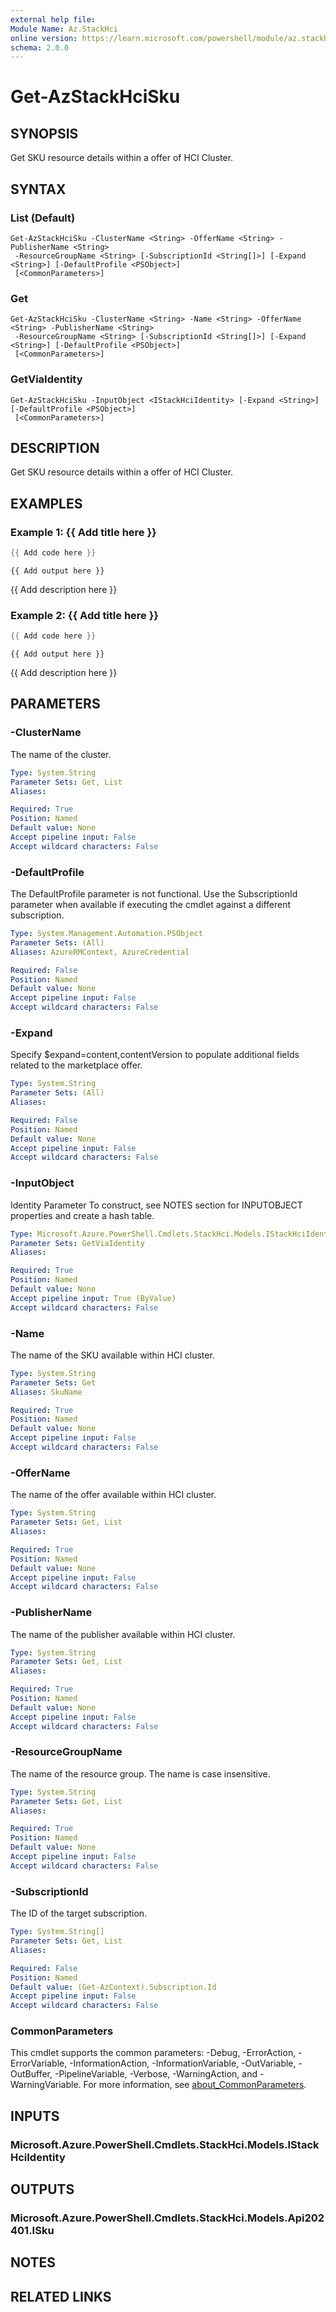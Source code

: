 ```yaml
---
external help file:
Module Name: Az.StackHci
online version: https://learn.microsoft.com/powershell/module/az.stackhci/get-azstackhcisku
schema: 2.0.0
---
```


# Get-AzStackHciSku

## SYNOPSIS
Get SKU resource details within a offer of HCI Cluster.

## SYNTAX

### List (Default)
```
Get-AzStackHciSku -ClusterName <String> -OfferName <String> -PublisherName <String>
 -ResourceGroupName <String> [-SubscriptionId <String[]>] [-Expand <String>] [-DefaultProfile <PSObject>]
 [<CommonParameters>]
```

### Get
```
Get-AzStackHciSku -ClusterName <String> -Name <String> -OfferName <String> -PublisherName <String>
 -ResourceGroupName <String> [-SubscriptionId <String[]>] [-Expand <String>] [-DefaultProfile <PSObject>]
 [<CommonParameters>]
```

### GetViaIdentity
```
Get-AzStackHciSku -InputObject <IStackHciIdentity> [-Expand <String>] [-DefaultProfile <PSObject>]
 [<CommonParameters>]
```

## DESCRIPTION
Get SKU resource details within a offer of HCI Cluster.

## EXAMPLES

### Example 1: {{ Add title here }}
```powershell
{{ Add code here }}
```

```output
{{ Add output here }}
```

{{ Add description here }}

### Example 2: {{ Add title here }}
```powershell
{{ Add code here }}
```

```output
{{ Add output here }}
```

{{ Add description here }}

## PARAMETERS

### -ClusterName
The name of the cluster.

```yaml
Type: System.String
Parameter Sets: Get, List
Aliases:

Required: True
Position: Named
Default value: None
Accept pipeline input: False
Accept wildcard characters: False
```

### -DefaultProfile
The DefaultProfile parameter is not functional.
Use the SubscriptionId parameter when available if executing the cmdlet against a different subscription.

```yaml
Type: System.Management.Automation.PSObject
Parameter Sets: (All)
Aliases: AzureRMContext, AzureCredential

Required: False
Position: Named
Default value: None
Accept pipeline input: False
Accept wildcard characters: False
```

### -Expand
Specify $expand=content,contentVersion to populate additional fields related to the marketplace offer.

```yaml
Type: System.String
Parameter Sets: (All)
Aliases:

Required: False
Position: Named
Default value: None
Accept pipeline input: False
Accept wildcard characters: False
```

### -InputObject
Identity Parameter
To construct, see NOTES section for INPUTOBJECT properties and create a hash table.

```yaml
Type: Microsoft.Azure.PowerShell.Cmdlets.StackHci.Models.IStackHciIdentity
Parameter Sets: GetViaIdentity
Aliases:

Required: True
Position: Named
Default value: None
Accept pipeline input: True (ByValue)
Accept wildcard characters: False
```

### -Name
The name of the SKU available within HCI cluster.

```yaml
Type: System.String
Parameter Sets: Get
Aliases: SkuName

Required: True
Position: Named
Default value: None
Accept pipeline input: False
Accept wildcard characters: False
```

### -OfferName
The name of the offer available within HCI cluster.

```yaml
Type: System.String
Parameter Sets: Get, List
Aliases:

Required: True
Position: Named
Default value: None
Accept pipeline input: False
Accept wildcard characters: False
```

### -PublisherName
The name of the publisher available within HCI cluster.

```yaml
Type: System.String
Parameter Sets: Get, List
Aliases:

Required: True
Position: Named
Default value: None
Accept pipeline input: False
Accept wildcard characters: False
```

### -ResourceGroupName
The name of the resource group.
The name is case insensitive.

```yaml
Type: System.String
Parameter Sets: Get, List
Aliases:

Required: True
Position: Named
Default value: None
Accept pipeline input: False
Accept wildcard characters: False
```

### -SubscriptionId
The ID of the target subscription.

```yaml
Type: System.String[]
Parameter Sets: Get, List
Aliases:

Required: False
Position: Named
Default value: (Get-AzContext).Subscription.Id
Accept pipeline input: False
Accept wildcard characters: False
```

### CommonParameters
This cmdlet supports the common parameters: -Debug, -ErrorAction, -ErrorVariable, -InformationAction, -InformationVariable, -OutVariable, -OutBuffer, -PipelineVariable, -Verbose, -WarningAction, and -WarningVariable. For more information, see [about_CommonParameters](http://go.microsoft.com/fwlink/?LinkID=113216).

## INPUTS

### Microsoft.Azure.PowerShell.Cmdlets.StackHci.Models.IStackHciIdentity

## OUTPUTS

### Microsoft.Azure.PowerShell.Cmdlets.StackHci.Models.Api202401.ISku

## NOTES

## RELATED LINKS


